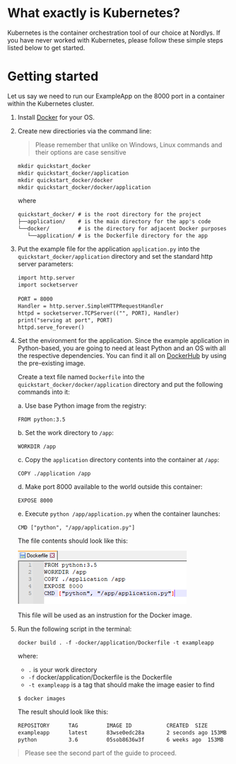 # What exactly is Kubernetes?

Kubernetes is the container orchestration tool of our choice at Nordlys. If you have never worked with Kubernetes, please follow these simple steps listed below to get started.

# Getting started

Let us say we need to run our ExampleApp on the 8000 port in a container within the Kubernetes cluster.

1. Install [Docker](https://docs.docker.com/desktop/) for your OS.
1. Create new directiories via the command line:

   > Please remember that unlike on Windows, Linux commands and their options are case sensitive

   ```
   mkdir quickstart_docker
   mkdir quickstart_docker/application
   mkdir quickstart_docker/docker
   mkdir quickstart_docker/docker/application
   ```

   where

   ```
   quickstart_docker/ # is the root directory for the project
   ├──application/    # is the main directory for the app's code
   └──docker/         # is the directory for adjacent Docker purposes
      └──application/ # is the Dockerfile directory for the app
   ```

1. Put the example file for the application `application.py` into the `quickstart_docker/application` directory and set the standard http server parameters:
   
   ```
   import http.server
   import socketserver

   PORT = 8000
   Handler = http.server.SimpleHTTPRequestHandler
   httpd = socketserver.TCPServer(("", PORT), Handler)
   print("serving at port", PORT)
   httpd.serve_forever()
   ``` 

1. Set the environment for the application. Since the example application in Python-based, you are going to need at least Python and an OS with all the respective dependencies. You can find it all on [DockerHub](https://hub.docker.com/) by using the pre-existing image.

   Create a text file named `Dockerfile` into the `quickstart_docker/docker/application` directory and put the following commands into it:

   a. Use base Python image from the registry:

   ```
   FROM python:3.5
   ```
   
   b. Set the work directory to `/app`:
   
   ```
   WORKDIR /app
   ```

   c. Copy the `application` directory contents into the container at `/app`:
   
   ```
   COPY ./application /app
   ```
   
   d. Make port 8000 available to the world outside this container:

   ```
   EXPOSE 8000
   ```
   
   e. Execute `python /app/application.py` when the container launches:
   
   ```
   CMD ["python", "/app/application.py"]
   ```

   The file contents should look like this:

   ![Image – Dockerfile contents](./dockerfile_contents.png)

   This file will be used as an instrustion for the Docker image.

1. Run the following script in the terminal:

   ```
   docker build . -f -docker/application/Dockerfile -t exampleapp
   ```

   where: 

   * `.` is your work directory
   * `-f` docker/application/Dockerfile is the Dockerfile
   * `-t exampleapp` is a tag that should make the image easier to find

   ```
   $ docker images
   ```

   The result should look like this:

    ```
    REPOSITORY      TAG         IMAGE ID           CREATED  SIZE 
    exampleapp      latest      83wse0edc28a       2 seconds ago 153MB
    python          3.6         05sob8636w3f       6 weeks ago  153MB
    ```

> Please see the second part of the guide to proceed.
